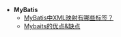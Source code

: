 * **MyBatis**
  * [MyBatis中XML映射有哪些标签？](/面试题库/MyBatis/MyBatis中XML映射有哪些标签？)
  * [Mybaits的优点&缺点](/面试题库/MyBatis/Mybaits的优点&缺点)
